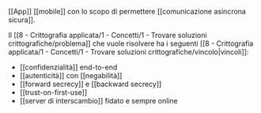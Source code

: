 [[App]] [[mobile]] con lo scopo di permettere [[comunicazione asincrona sicura]].

Il [[8 - Crittografia applicata/1 - Concetti/1 - Trovare soluzioni crittografiche/problema]] che vuole risolvere ha i seguenti [[8 - Crittografia applicata/1 - Concetti/1 - Trovare soluzioni crittografiche/vincolo|vincoli]]:
- [[confidenzialità]] end-to-end
- [[autenticità]] con [[negabilità]]
- [[forward secrecy]] e [[backward secrecy]]
- [[trust-on-first-use]]
- [[server di interscambio]] fidato e sempre online
